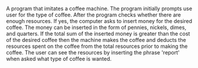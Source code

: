A program that imitates a coffee machine. The program initially prompts use user for the type of coffee. After the program checks whether there are enough resources. If yes, the computer asks to insert money for the desired coffee. The money can be inserted in the form of pennies, nickels, dimes, and quarters. If the total sum of the inserted money is greater than the cost of the desired coffee then the machine makes the coffee and deducts the resources spent on the coffee from the total resources prior to making the coffee. The user can see the resources by inserting the phrase 'report' when asked what type of coffee is wanted.
